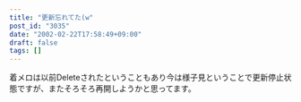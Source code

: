 ```yaml
---
title: "更新忘れてた(w"
post_id: "3035"
date: "2002-02-22T17:58:49+09:00"
draft: false
tags: []
---
```



着メロは以前Deleteされたということもあり今は様子見ということで更新停止状態ですが、またそろそろ再開しようかと思ってます。
